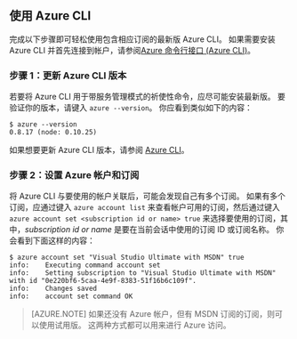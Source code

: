 
## <a name="using-azure-cli"></a>使用 Azure CLI
完成以下步骤即可轻松使用包含相应订阅的最新版 Azure CLI。 如果需要安装 Azure CLI 并首先连接到帐户，请参阅[Azure 命令行接口 (Azure CLI)](/documentation/articles/cli-install-nodejs/)。

### <a name="step-1-update-azure-cli-version"></a>步骤 1：更新 Azure CLI 版本
若要将 Azure CLI 用于带服务管理模式的祈使性命令，应尽可能安装最新版。 要验证你的版本，请键入 `azure --version`。 你应看到类似如下的内容：

    $ azure --version
    0.8.17 (node: 0.10.25)

如果想要更新 Azure CLI 版本，请参阅 [Azure CLI](https://github.com/Azure/azure-xplat-cli)。

### <a name="step-2-set-the-azure-account-and-subscription"></a>步骤 2：设置 Azure 帐户和订阅
将 Azure CLI 与要使用的帐户关联后，可能会发现自己有多个订阅。 如果有多个订阅，应通过键入 `azure account list` 来查看帐户可用的订阅，然后通过键入 `azure account set <subscription id or name> true` 来选择要使用的订阅，其中，*subscription id or name* 是要在当前会话中使用的订阅 ID 或订阅名称。 你会看到下面这样的内容：

    $ azure account set "Visual Studio Ultimate with MSDN" true
    info:    Executing command account set
    info:    Setting subscription to "Visual Studio Ultimate with MSDN" with id "0e220bf6-5caa-4e9f-8383-51f16b6c109f".
    info:    Changes saved
    info:    account set command OK

> [AZURE.NOTE]
> 如果还没有 Azure 帐户，但有 MSDN 订阅的订阅，则可以使用试用版。 这两种方式都可以用来进行 Azure 访问。
> 
> 

